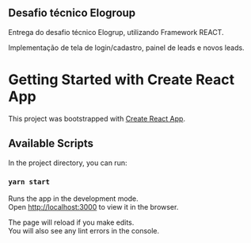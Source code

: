 ## Desafio técnico Elogroup

Entrega do desafio técnico Elogrup, utilizando Framework REACT. 

Implementação de tela de login/cadastro, painel de leads e novos leads. 

# Getting Started with Create React App

This project was bootstrapped with [Create React App](https://github.com/facebook/create-react-app).

## Available Scripts

In the project directory, you can run:

### `yarn start`

Runs the app in the development mode.\
Open [http://localhost:3000](http://localhost:3000) to view it in the browser.

The page will reload if you make edits.\
You will also see any lint errors in the console.
